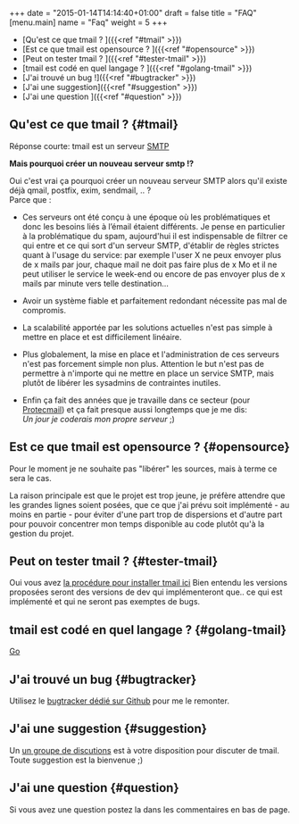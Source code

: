 +++
date = "2015-01-14T14:14:40+01:00"
draft = false
title = "FAQ"
[menu.main]
name = "Faq"
weight = 5
+++

* [Qu'est ce que tmail ? ]({{<ref "#tmail" >}})
* [Est ce que tmail est opensource ? ]({{<ref "#opensource" >}})
* [Peut on tester tmail ? ]({{<ref "#tester-tmail" >}})
* [tmail est codé en quel langage ? ]({{<ref "#golang-tmail" >}})
* [J'ai trouvé un bug !]({{<ref "#bugtracker" >}})
* [J'ai une suggestion]({{<ref "#suggestion" >}})
* [J'ai une question ]({{<ref "#question" >}})


<!--more-->

## Qu'est ce que tmail ? {#tmail}

Réponse courte: tmail est un serveur [SMTP](http://fr.wikipedia.org/wiki/Simple_Mail_Transfer_Protocol)  
 
**Mais pourquoi créer un nouveau serveur smtp !?** 

Oui c'est vrai ça pourquoi créer un nouveau serveur SMTP alors qu'il existe déjà qmail, postfix, exim, sendmail, .. ?  
Parce que :

* Ces serveurs ont été conçu à une époque où les problématiques et donc les besoins liés à l’émail étaient différents. Je pense en particulier à la problématique du spam, aujourd'hui il est indispensable de filtrer ce qui entre et ce qui sort d'un serveur SMTP, d'établir de règles strictes quant à l'usage du service: par exemple l'user X ne peux envoyer plus de x mails par jour, chaque mail ne doit pas faire plus de x Mo et il ne peut utiliser le service le week-end ou encore de pas envoyer plus de x mails par minute vers telle destination...  

* Avoir un système fiable et parfaitement redondant nécessite pas mal de compromis. 

* La scalabilité apportée par les solutions actuelles n'est pas simple à mettre en place et est difficilement linéaire. 

* Plus globalement, la mise en place et l'administration de ces serveurs n'est pas forcement simple non plus. Attention le but n'est pas de permettre à n'importe qui ne mettre en place un service SMTP, mais plutôt de libérer les sysadmins de contraintes inutiles.

* Enfin ça fait des années que je travaille dans ce secteur (pour <a href="http://protecmail.com/" target="_blank" title="Protection de messagerie">Protecmail</a>) et ça fait presque aussi longtemps que je me dis:  
*Un jour je coderais mon propre serveur* ;) 



## Est ce que tmail est opensource ? {#opensource}

Pour le moment je ne souhaite pas "libérer" les sources, mais à terme ce sera le cas.

La raison principale est que le projet est trop jeune, je préfère attendre que les grandes lignes soient posées, que ce que j'ai prévu soit implémenté - au moins en partie - pour éviter d'une part trop de dispersions et d'autre part pour pouvoir concentrer mon temps disponible au code plutôt qu'à la gestion du projet.

## Peut on tester tmail ? {#tester-tmail}
Oui vous avez [la procédure pour installer tmail ici](/doc/installer-tmail/)
Bien entendu les versions proposées seront des versions de dev qui implémenteront que.. ce qui est implémenté et qui ne seront pas exemptes de bugs. 

## tmail est codé en quel langage ? {#golang-tmail}
<a href="http://golang.org/" target="_blank" title="golang">Go</a>

## J'ai trouvé un bug {#bugtracker}
Utilisez le [bugtracker dédié sur Github](https://github.com/Toorop/tmail-bugtracker) pour me le remonter.

## J'ai une suggestion {#suggestion}
Un [un groupe de discutions](https://groups.google.com/d/forum/tmail-dev) est à votre disposition pour discuter de tmail. Toute suggestion est la bienvenue ;)

## J'ai une question {#question}
Si vous avez une question postez la dans les commentaires en bas de page. 